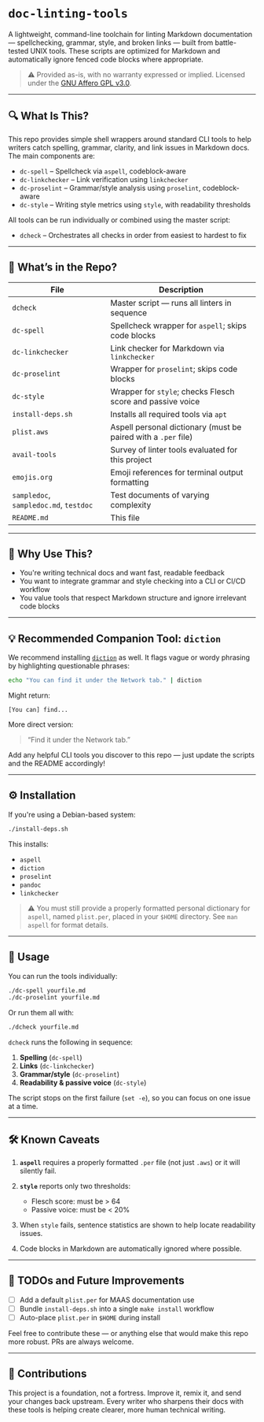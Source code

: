 # `doc-linting-tools`

A lightweight, command-line toolchain for linting Markdown documentation — spellchecking, grammar, style, and broken links — built from battle-tested UNIX tools. These scripts are optimized for Markdown and automatically ignore fenced code blocks where appropriate.

> ⚠️ Provided as-is, with no warranty expressed or implied. Licensed under the [GNU Affero GPL v3.0](https://www.gnu.org/licenses/agpl-3.0.html).

---

## 🔍 What Is This?

This repo provides simple shell wrappers around standard CLI tools to help writers catch spelling, grammar, clarity, and link issues in Markdown docs. The main components are:

* `dc-spell` – Spellcheck via `aspell`, codeblock-aware
* `dc-linkchecker` – Link verification using `linkchecker`
* `dc-proselint` – Grammar/style analysis using `proselint`, codeblock-aware
* `dc-style` – Writing style metrics using `style`, with readability thresholds

All tools can be run individually or combined using the master script:

* `dcheck` – Orchestrates all checks in order from easiest to hardest to fix

---

## 🧰 What’s in the Repo?

| File                                   | Description                                                    |
| -------------------------------------- | -------------------------------------------------------------- |
| `dcheck`                               | Master script — runs all linters in sequence                   |
| `dc-spell`                             | Spellcheck wrapper for `aspell`; skips code blocks             |
| `dc-linkchecker`                       | Link checker for Markdown via `linkchecker`                    |
| `dc-proselint`                         | Wrapper for `proselint`; skips code blocks                     |
| `dc-style`                             | Wrapper for `style`; checks Flesch score and passive voice     |
| `install-deps.sh`                      | Installs all required tools via `apt`                          |
| `plist.aws`                            | Aspell personal dictionary (must be paired with a `.per` file) |
| `avail-tools`                          | Survey of linter tools evaluated for this project              |
| `emojis.org`                           | Emoji references for terminal output formatting                |
| `sampledoc`, `sampledoc.md`, `testdoc` | Test documents of varying complexity                           |
| `README.md`                            | This file                                                      |

---

## 🧠 Why Use This?

* You're writing technical docs and want fast, readable feedback
* You want to integrate grammar and style checking into a CLI or CI/CD workflow
* You value tools that respect Markdown structure and ignore irrelevant code blocks

---

## 💡 Recommended Companion Tool: `diction`

We recommend installing [`diction`](https://www.gnu.org/software/diction/) as well. It flags vague or wordy phrasing by highlighting questionable phrases:

```bash
echo "You can find it under the Network tab." | diction
```

Might return:

```
[You can] find...
```

More direct version:

> “Find it under the Network tab.”

Add any helpful CLI tools you discover to this repo — just update the scripts and the README accordingly!

---

## ⚙️ Installation

If you're using a Debian-based system:

```bash
./install-deps.sh
```

This installs:

* `aspell`
* `diction`
* `proselint`
* `pandoc`
* `linkchecker`

> ⚠️ You must still provide a properly formatted personal dictionary for `aspell`, named `plist.per`, placed in your `$HOME` directory. See `man aspell` for format details.

---

## 🚀 Usage

You can run the tools individually:

```bash
./dc-spell yourfile.md
./dc-proselint yourfile.md
```

Or run them all with:

```bash
./dcheck yourfile.md
```

`dcheck` runs the following in sequence:

1. **Spelling** (`dc-spell`)
2. **Links** (`dc-linkchecker`)
3. **Grammar/style** (`dc-proselint`)
4. **Readability & passive voice** (`dc-style`)

The script stops on the first failure (`set -e`), so you can focus on one issue at a time.

---

## 🛠️ Known Caveats

1. **`aspell`** requires a properly formatted `.per` file (not just `.aws`) or it will silently fail.
2. **`style`** reports only two thresholds:

   * Flesch score: must be > 64
   * Passive voice: must be < 20%
3. When `style` fails, sentence statistics are shown to help locate readability issues.
4. Code blocks in Markdown are automatically ignored where possible.

---

## 🧪 TODOs and Future Improvements

* [ ] Add a default `plist.per` for MAAS documentation use
* [ ] Bundle `install-deps.sh` into a single `make install` workflow
* [ ] Auto-place `plist.per` in `$HOME` during install

Feel free to contribute these — or anything else that would make this repo more robust. PRs are always welcome.

---

## 🤝 Contributions

This project is a foundation, not a fortress. Improve it, remix it, and send your changes back upstream. Every writer who sharpens their docs with these tools is helping create clearer, more human technical writing.
